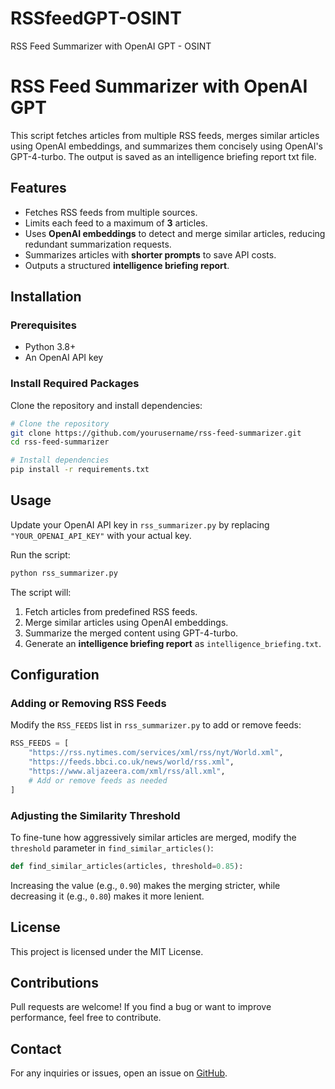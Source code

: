 # RSSfeedGPT-OSINT
RSS Feed Summarizer with OpenAI GPT - OSINT

# RSS Feed Summarizer with OpenAI GPT

This script fetches articles from multiple RSS feeds, merges similar articles using OpenAI embeddings, and summarizes them concisely using OpenAI's GPT-4-turbo. The output is saved as an intelligence briefing report txt file.

## Features
- Fetches RSS feeds from multiple sources.
- Limits each feed to a maximum of **3** articles.
- Uses **OpenAI embeddings** to detect and merge similar articles, reducing redundant summarization requests.
- Summarizes articles with **shorter prompts** to save API costs.
- Outputs a structured **intelligence briefing report**.

## Installation
### Prerequisites
- Python 3.8+
- An OpenAI API key

### Install Required Packages
Clone the repository and install dependencies:

```bash
# Clone the repository
git clone https://github.com/yourusername/rss-feed-summarizer.git
cd rss-feed-summarizer

# Install dependencies
pip install -r requirements.txt
```

## Usage
Update your OpenAI API key in `rss_summarizer.py` by replacing `"YOUR_OPENAI_API_KEY"` with your actual key.

Run the script:

```bash
python rss_summarizer.py
```

The script will:
1. Fetch articles from predefined RSS feeds.
2. Merge similar articles using OpenAI embeddings.
3. Summarize the merged content using GPT-4-turbo.
4. Generate an **intelligence briefing report** as `intelligence_briefing.txt`.

## Configuration
### Adding or Removing RSS Feeds
Modify the `RSS_FEEDS` list in `rss_summarizer.py` to add or remove feeds:

```python
RSS_FEEDS = [
    "https://rss.nytimes.com/services/xml/rss/nyt/World.xml",
    "https://feeds.bbci.co.uk/news/world/rss.xml",
    "https://www.aljazeera.com/xml/rss/all.xml",
    # Add or remove feeds as needed
]
```

### Adjusting the Similarity Threshold
To fine-tune how aggressively similar articles are merged, modify the `threshold` parameter in `find_similar_articles()`:

```python
def find_similar_articles(articles, threshold=0.85):
```

Increasing the value (e.g., `0.90`) makes the merging stricter, while decreasing it (e.g., `0.80`) makes it more lenient.

## License
This project is licensed under the MIT License.

## Contributions
Pull requests are welcome! If you find a bug or want to improve performance, feel free to contribute.

## Contact
For any inquiries or issues, open an issue on [GitHub](https://github.com/yourusername/rss-feed-summarizer/issues).

